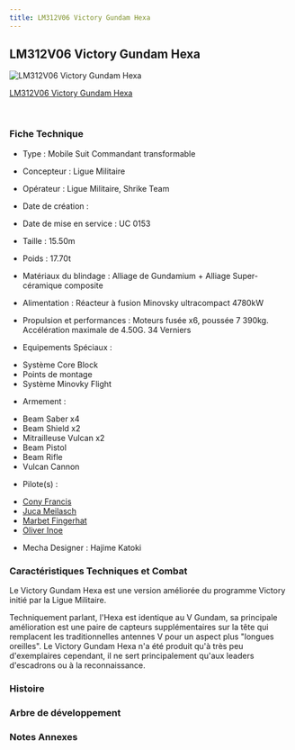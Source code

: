 ```yaml
---
title: LM312V06 Victory Gundam Hexa
---
```


LM312V06 Victory Gundam Hexa
----------------------------



![LM312V06 Victory Gundam Hexa](/images/stories/saga/vgundam/mechas/ligue/lm312v06.png)

[LM312V06 Victory Gundam Hexa](javascript:change_image_m('images/stories/saga/vgundam/mechas/ligue/lm312v06.png');)

 

### Fiche Technique


- Type : Mobile Suit Commandant transformable
  
- Concepteur : Ligue Militaire
  
- Opérateur : Ligue Militaire, Shrike Team
  
- Date de création : 
  
- Date de mise en service : UC 0153
  
- Taille : 15.50m
  
- Poids : 17.70t
  
- Matériaux du blindage : Alliage de Gundamium + Alliage Super-céramique composite
  
- Alimentation : Réacteur à fusion Minovsky ultracompact 4780kW
  
- Propulsion et performances : Moteurs fusée x6, poussée 7 390kg. Accélération maximale de 4.50G. 34 Verniers
  
- Equipements Spéciaux :


* Système Core Block
* Points de montage
* Système Minovky Flight


- Armement :


* Beam Saber x4
* Beam Shield x2
* Mitrailleuse Vulcan x2
* Beam Pistol
* Beam Rifle
* Vulcan Cannon


- Pilote(s) : 
* [Cony Francis](uc/victory-gundam/cony-francis.html)
* [Juca Meilasch](uc/victory-gundam/juca-meilasch.html)
* [Marbet Fingerhat](uc/victory-gundam/marbet-fingerhat.html)
* [Oliver Inoe](uc/victory-gundam/oliver-inoe.html)





- Mecha Designer : Hajime Katoki


### Caractéristiques Techniques et Combat


Le Victory Gundam Hexa est une version améliorée du programme Victory initié par la Ligue Militaire.


Techniquement parlant, l'Hexa est identique au V Gundam, sa principale amélioration est une paire de capteurs supplémentaires sur la tête qui remplacent les traditionnelles antennes V pour un aspect plus "longues oreilles".
Le Victory Gundam Hexa n'a été produit qu'à très peu d'exemplaires cependant, il ne sert principalement qu'aux leaders d'escadrons ou à la reconnaissance.


### Histoire


### Arbre de développement


### Notes Annexes




